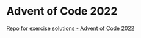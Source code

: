 # Advent of Code 2022
[Repo for exercise solutions - Advent of Code 2022](https://adventofcode.com/)
